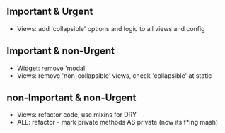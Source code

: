 ## Important & Urgent

  - Views: add 'collapsible' options and logic to all views and config

## Important & non-Urgent
  
  - Widget: remove 'modal'
  - Views: remove 'non-collapsible' views, check 'collapsible' at static 

## non-Important & non-Urgent

  - Views: refactor code, use mixins for DRY
  - ALL: refactor - mark private methods AS private (now its f*ing mash)
